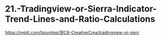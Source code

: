# 21.-Tradingview-or-Sierra-Indicator-Trend-Lines-and-Ratio-Calculations
https://replit.com/bounties/@C8-CreativeCrea/tradingview-or-sierr
